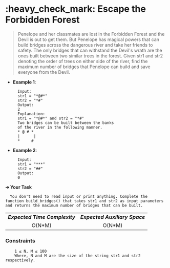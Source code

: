 <h1>:heavy_check_mark: Escape the Forbidden Forest</h1>
<blockquote>Penelope and her classmates are lost in the Forbidden Forest and the Devil is out to get them. But Penelope has magical powers that can build bridges across the dangerous river and take her friends to safety. The only bridges that can withstand the Devil's wrath are the ones built between two similar trees in the forest. 
Given str1 and str2 denoting the order of trees on either side of the river, find the maximum number of bridges that Penelope can build and save everyone from the Devil. </blockquote>

* **Example 1**:<br>

        Input:
        str1 = "*@#*" 
        str2 = "*#"
        Output:
        2
        Explanation:
        str1 = "*@#*" and str2 = "*#" 
        Two bridges can be built between the banks 
        of the river in the following manner. 
        * @ # *
        |      |
        *     #

* **Example 2**:<br>

        Input:
        str1 = "***"
        str2 = "##"
        Output:
        0

**➔ Your Task**

      You don't need to read input or print anything. Complete the function build_bridges() that takes str1 and str2 as input parameters and returns the maximum number of bridges that can be built. 

<table align="center">
      <tr><td><em><b>Expected Time Complexity</td> <td><em><b>Expected Auxiliary Space</td></tr>
      <tr><td align="center">O(N*M)</td> <td align="center">O(N*M)</td></tr>
</table>

### **Constraints** 

        1 ≤ N, M ≤ 100
        Where, N and M are the size of the string str1 and str2 respectively.   